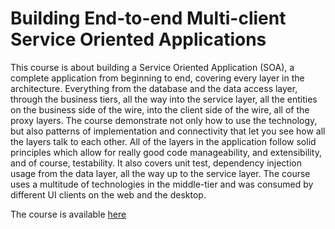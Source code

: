 # Building End-to-end Multi-client Service Oriented Applications

This course is about building a Service Oriented Application (SOA), a complete application from beginning to end, covering every layer in the architecture. Everything from the database and the data access layer, through the business tiers, all the way into the service layer, all the entities on the business side of the wire, into the client side of the wire, all of the proxy layers. The course demonstrate not only how to use the technology, but also patterns of implementation and connectivity that let you see how all the layers talk to each other. All of the layers in the application follow solid principles which allow for really good code manageability, and extensibility, and of course, testability. It also covers unit test, dependency injection usage from the data layer, all the way up to the service layer. The course uses a multitude of technologies in the middle-tier and was consumed by different UI clients on the web and the desktop.

The course is available [here](https://www.pluralsight.com/courses/building-multi-client-end-to-end-soa-angular "PluralSight")